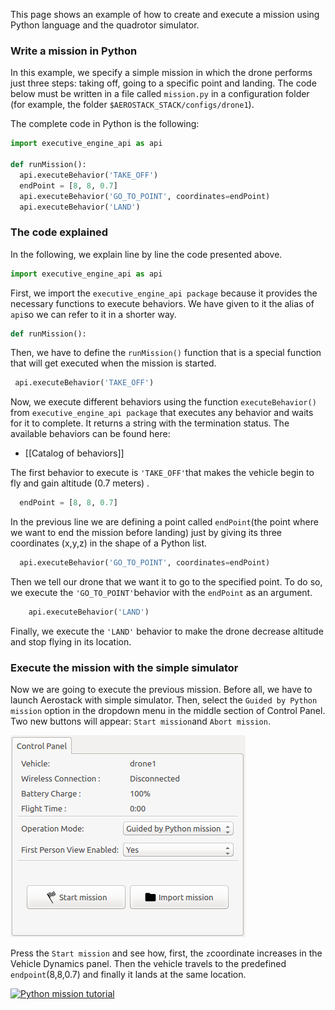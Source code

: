 This page shows an example of how to create and execute a mission using Python language and the quadrotor simulator.

### Write a mission in Python

In this example, we specify a simple mission in which the drone performs just three steps: taking off, going to a specific point and landing. The code below must be written in a file called `mission.py` in a configuration folder (for example, the folder `$AEROSTACK_STACK/configs/drone1`).

The complete code in Python is the following:

```python
import executive_engine_api as api

def runMission():
  api.executeBehavior('TAKE_OFF')
  endPoint = [8, 8, 0.7]
  api.executeBehavior('GO_TO_POINT', coordinates=endPoint)
  api.executeBehavior('LAND')
  ```

### The code explained

In the following, we explain line by line the code presented above.

```python
import executive_engine_api as api
```
First, we import the `executive_engine_api package` because it provides the necessary functions to execute behaviors. We have given to it the alias of `api`so we can refer to it in a shorter way.    

```python
def runMission():
```
Then, we have to define the `runMission()` function that is a special function that will get executed when the mission is started.

```python
 api.executeBehavior('TAKE_OFF')
```

Now, we execute different behaviors using the function `executeBehavior()` from `executive_engine_api package` that  executes any behavior and waits for it to complete. It returns a string with the termination status. The available behaviors can be found here:

-   [[Catalog of behaviors]]


The first behavior to execute is `'TAKE_OFF'`that makes the vehicle begin to fly and gain altitude (0.7 meters) .

```python
  endPoint = [8, 8, 0.7]
```
In the previous line we are defining a point called `endPoint`(the point where we want to end the mission before landing) just by giving its three coordinates (x,y,z) in the shape of a Python list.

```python
  api.executeBehavior('GO_TO_POINT', coordinates=endPoint)
```

Then we tell our drone that we want it to go to the specified point. To do so, we execute the `'GO_TO_POINT'`behavior with the `endPoint` as an argument.

```python
    api.executeBehavior('LAND')
```
Finally, we execute the `'LAND'` behavior to make the drone decrease altitude and stop flying in its location.

### Execute the mission with the simple simulator

Now we are going to execute the previous mission. Before all, we have to launch Aerostack with simple simulator. Then, select the `Guided by Python mission` option in the dropdown menu in the middle section of Control Panel. Two new buttons will appear: `Start mission`and `Abort mission`.

![View of Control Panel Python Mission](Files/GUIControlPanelStartMission.png)

Press the `Start mission` and see how, first, the `z`coordinate increases in the Vehicle Dynamics panel. Then the vehicle travels to the predefined `endpoint`(8,8,0.7) and finally it lands at the same location.

  [ ![Python mission  tutorial](https://img.youtube.com/vi/XCKSSSjv0UQ/0.jpg)](https://youtu.be/XCKSSSjv0UQ)